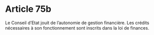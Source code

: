 # Article 75b

Le Conseil d’Etat jouit de l’autonomie de gestion financière. Les crédits nécessaires à son fonctionnement sont inscrits dans la loi de finances.